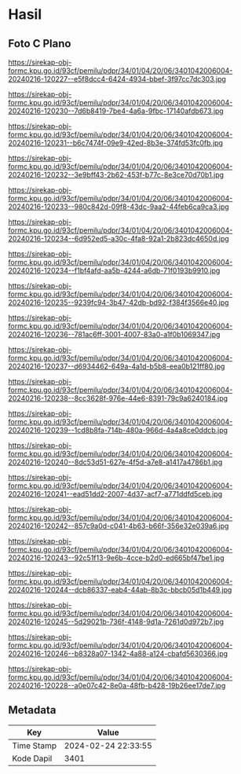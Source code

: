 # Hasil

## Foto C Plano

https://sirekap-obj-formc.kpu.go.id/93cf/pemilu/pdpr/34/01/04/20/06/3401042006004-20240216-120227--e5f8dcc4-6424-4934-bbef-3f97cc7dc303.jpg

https://sirekap-obj-formc.kpu.go.id/93cf/pemilu/pdpr/34/01/04/20/06/3401042006004-20240216-120230--7d6b8419-7be4-4a6a-9fbc-17140afdb673.jpg

https://sirekap-obj-formc.kpu.go.id/93cf/pemilu/pdpr/34/01/04/20/06/3401042006004-20240216-120231--b6c7474f-09e9-42ed-8b3e-374fd53fc0fb.jpg

https://sirekap-obj-formc.kpu.go.id/93cf/pemilu/pdpr/34/01/04/20/06/3401042006004-20240216-120232--3e9bff43-2b62-453f-b77c-8e3ce70d70b1.jpg

https://sirekap-obj-formc.kpu.go.id/93cf/pemilu/pdpr/34/01/04/20/06/3401042006004-20240216-120233--980c842d-09f8-43dc-9aa2-44feb6ca9ca3.jpg

https://sirekap-obj-formc.kpu.go.id/93cf/pemilu/pdpr/34/01/04/20/06/3401042006004-20240216-120234--6d952ed5-a30c-4fa8-92a1-2b823dc4650d.jpg

https://sirekap-obj-formc.kpu.go.id/93cf/pemilu/pdpr/34/01/04/20/06/3401042006004-20240216-120234--f1bf4afd-aa5b-4244-a6db-71f0193b9910.jpg

https://sirekap-obj-formc.kpu.go.id/93cf/pemilu/pdpr/34/01/04/20/06/3401042006004-20240216-120235--9239fc94-3b47-42db-bd92-f384f3566e40.jpg

https://sirekap-obj-formc.kpu.go.id/93cf/pemilu/pdpr/34/01/04/20/06/3401042006004-20240216-120236--781ac6ff-3001-4007-83a0-a1f0b1069347.jpg

https://sirekap-obj-formc.kpu.go.id/93cf/pemilu/pdpr/34/01/04/20/06/3401042006004-20240216-120237--d6934462-649a-4a1d-b5b8-eea0b121ff80.jpg

https://sirekap-obj-formc.kpu.go.id/93cf/pemilu/pdpr/34/01/04/20/06/3401042006004-20240216-120238--8cc3628f-976e-44e6-8391-79c9a6240184.jpg

https://sirekap-obj-formc.kpu.go.id/93cf/pemilu/pdpr/34/01/04/20/06/3401042006004-20240216-120239--1cd8b8fa-714b-480a-966d-4a4a8ce0ddcb.jpg

https://sirekap-obj-formc.kpu.go.id/93cf/pemilu/pdpr/34/01/04/20/06/3401042006004-20240216-120240--8dc53d51-627e-4f5d-a7e8-a1417a4786b1.jpg

https://sirekap-obj-formc.kpu.go.id/93cf/pemilu/pdpr/34/01/04/20/06/3401042006004-20240216-120241--ead51dd2-2007-4d37-acf7-a771ddfd5ceb.jpg

https://sirekap-obj-formc.kpu.go.id/93cf/pemilu/pdpr/34/01/04/20/06/3401042006004-20240216-120242--857c9a0d-c041-4b63-b66f-356e32e039a6.jpg

https://sirekap-obj-formc.kpu.go.id/93cf/pemilu/pdpr/34/01/04/20/06/3401042006004-20240216-120243--92c51f13-9e6b-4cce-b2d0-ed665bf47be1.jpg

https://sirekap-obj-formc.kpu.go.id/93cf/pemilu/pdpr/34/01/04/20/06/3401042006004-20240216-120244--dcb86337-eab4-44ab-8b3c-bbcb05d1b449.jpg

https://sirekap-obj-formc.kpu.go.id/93cf/pemilu/pdpr/34/01/04/20/06/3401042006004-20240216-120245--5d29021b-736f-4148-9d1a-7261d0d972b7.jpg

https://sirekap-obj-formc.kpu.go.id/93cf/pemilu/pdpr/34/01/04/20/06/3401042006004-20240216-120246--b8328a07-1342-4a88-a124-cbafd5630366.jpg

https://sirekap-obj-formc.kpu.go.id/93cf/pemilu/pdpr/34/01/04/20/06/3401042006004-20240216-120228--a0e07c42-8e0a-48fb-b428-19b26ee17de7.jpg


## Metadata

| Key        | Value               |
| ---------- | ------------------- |
| Time Stamp | 2024-02-24 22:33:55 |
| Kode Dapil | 3401                |



